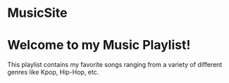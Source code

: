 # MusicSite

<h1> Welcome to my Music Playlist! </h1>
<p> This playlist contains my favorite songs ranging from a variety of different genres like Kpop, Hip-Hop, etc. </p>
